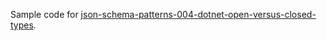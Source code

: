 Sample code for [json-schema-patterns-004-dotnet-open-versus-closed-types](https://endjin.com/blog/2024/05/json-schema-patterns-004-dotnet-open-versus-closed-types).